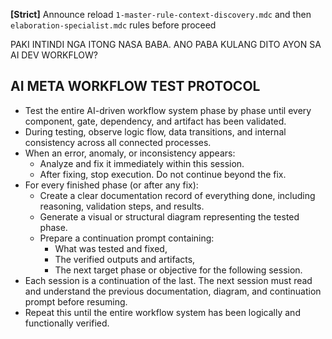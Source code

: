 
**[Strict]** Announce reload `1-master-rule-context-discovery.mdc` and then  `elaboration-specialist.mdc` rules before proceed


PAKI INTINDI NGA ITONG NASA BABA. ANO PABA KULANG DITO AYON SA AI DEV WORKFLOW?


## AI META WORKFLOW TEST PROTOCOL



- Test the entire AI-driven workflow system phase by phase until every component, gate, dependency, and artifact has been validated.  
- During testing, observe logic flow, data transitions, and internal consistency across all connected processes.  
- When an error, anomaly, or inconsistency appears:
  - Analyze and fix it immediately within this session.
  - After fixing, stop execution. Do not continue beyond the fix.
- For every finished phase (or after any fix):
  - Create a clear documentation record of everything done, including reasoning, validation steps, and results.
  - Generate a visual or structural diagram representing the tested phase.
  - Prepare a continuation prompt containing:  
    - What was tested and fixed,  
    - The verified outputs and artifacts,  
    - The next target phase or objective for the following session.
- Each session is a continuation of the last. The next session must read and understand the previous documentation, diagram, and continuation prompt before resuming.
- Repeat this until the entire workflow system has been logically and functionally verified.
